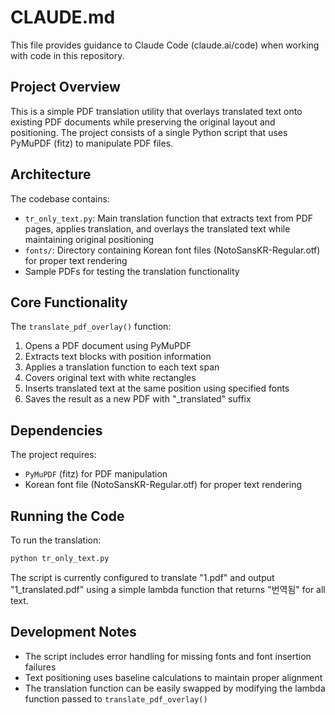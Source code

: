 # CLAUDE.md

This file provides guidance to Claude Code (claude.ai/code) when working with code in this repository.

## Project Overview

This is a simple PDF translation utility that overlays translated text onto existing PDF documents while preserving the original layout and positioning. The project consists of a single Python script that uses PyMuPDF (fitz) to manipulate PDF files.

## Architecture

The codebase contains:
- `tr_only_text.py`: Main translation function that extracts text from PDF pages, applies translation, and overlays the translated text while maintaining original positioning
- `fonts/`: Directory containing Korean font files (NotoSansKR-Regular.otf) for proper text rendering
- Sample PDFs for testing the translation functionality

## Core Functionality

The `translate_pdf_overlay()` function:
1. Opens a PDF document using PyMuPDF
2. Extracts text blocks with position information
3. Applies a translation function to each text span
4. Covers original text with white rectangles
5. Inserts translated text at the same position using specified fonts
6. Saves the result as a new PDF with "_translated" suffix

## Dependencies

The project requires:
- `PyMuPDF` (fitz) for PDF manipulation
- Korean font file (NotoSansKR-Regular.otf) for proper text rendering

## Running the Code

To run the translation:
```bash
python tr_only_text.py
```

The script is currently configured to translate "1.pdf" and output "1_translated.pdf" using a simple lambda function that returns "번역됨" for all text.

## Development Notes

- The script includes error handling for missing fonts and font insertion failures
- Text positioning uses baseline calculations to maintain proper alignment
- The translation function can be easily swapped by modifying the lambda function passed to `translate_pdf_overlay()`